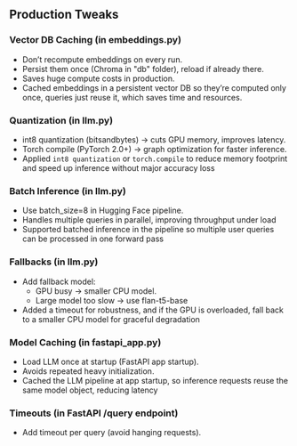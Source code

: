 ## Production Tweaks

### Vector DB Caching (in embeddings.py)
- Don’t recompute embeddings on every run.
- Persist them once (Chroma in "db" folder), reload if already there.
- Saves huge compute costs in production.
- Cached embeddings in a persistent vector DB so they’re computed only once, queries just reuse it, which saves time and resources.

### Quantization (in llm.py)
- int8 quantization (bitsandbytes) → cuts GPU memory, improves latency.
- Torch compile (PyTorch 2.0+) → graph optimization for faster inference.
- Applied `int8 quantization` or `torch.compile` to reduce memory footprint and speed up inference without major accuracy loss

### Batch Inference (in llm.py)
- Use batch_size=8 in Hugging Face pipeline.
- Handles multiple queries in parallel, improving throughput under load
- Supported batched inference in the pipeline so multiple user queries can be processed in one forward pass

 ### Fallbacks (in llm.py)
 - Add fallback model:
   - GPU busy → smaller CPU model.
   - Large model too slow → use flan-t5-base
  - Added a timeout for robustness, and if the GPU is overloaded, fall back to a smaller CPU model for graceful degradation

 ### Model Caching (in fastapi_app.py)
 - Load LLM once at startup (FastAPI app startup).
 - Avoids repeated heavy initialization.
 - Cached the LLM pipeline at app startup, so inference requests reuse the same model object, reducing latency

### Timeouts (in FastAPI /query endpoint)
- Add timeout per query (avoid hanging requests).
  
